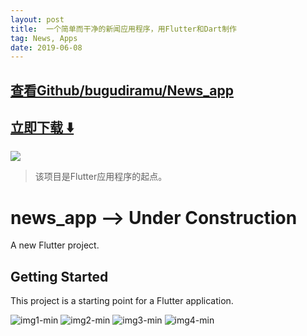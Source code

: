 ```yaml
---
layout: post
title:  一个简单而干净的新闻应用程序，用Flutter和Dart制作
tag: News, Apps
date: 2019-06-08
---
```


 

## [查看Github/bugudiramu/News_app](http://github.com/bugudiramu/News_app)
## [立即下载 ️⬇️ ](https://codeload.github.com/bugudiramu/News_app/zip/master) 


 
![](https://flutterawesome.com/content/images/2019/05/News_appcs.jpg)
 
>
> 该项目是Flutter应用程序的起点。
>

 
# news_app --> Under Construction

A new Flutter project.

## Getting Started

This project is a starting point for a Flutter application.

![img1-min](https://user-images.githubusercontent.com/37015092/58713003-56e05980-83df-11e9-830f-0675edb32b29.png)
![img2-min](https://user-images.githubusercontent.com/37015092/58713004-5778f000-83df-11e9-8bf5-056a27a93ad9.png)
![img3-min](https://user-images.githubusercontent.com/37015092/58713005-5778f000-83df-11e9-9215-700b00ce23b6.png)
![img4-min](https://user-images.githubusercontent.com/37015092/58713006-5778f000-83df-11e9-993b-51115123094d.png)



